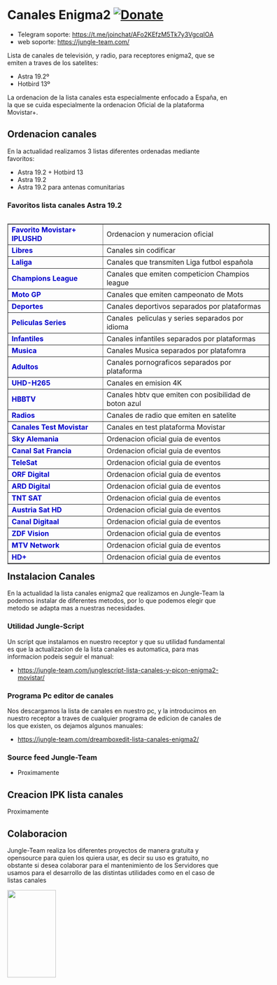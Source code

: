 # Canales Enigma2 <a href="https://www.paypal.me/jungleteam" rel="nofollow"><img src="https://camo.githubusercontent.com/d5d24e33e2f4b6fe53987419a21b203c03789a8f/68747470733a2f2f696d672e736869656c64732e696f2f62616467652f446f6e6174652d50617950616c2d677265656e2e737667" alt="Donate" data-canonical-src="https://img.shields.io/badge/Donate-PayPal-green.svg" style="max-width:100%;"></a></h1>

* Telegram soporte: https://t.me/joinchat/AFo2KEfzM5Tk7y3VgcqIOA
* web soporte: https://jungle-team.com/

Lista de canales de televisión, y radio, para receptores enigma2, que se emiten a traves de los satelites:

* Astra 19.2º
* Hotbird 13º

La ordenacion de la lista canales esta especialmente enfocado a España, en la que se cuida especialmente la ordenacion Oficial de la plataforma Movistar+.

## Ordenacion canales
En la actualidad realizamos 3 listas diferentes ordenadas mediante favoritos:
* Astra 19.2 + Hotbird 13
* Astra 19.2
* Astra 19.2 para antenas comunitarias

### Favoritos lista canales Astra 19.2

<table align="left" border="1" cellpadding="1" cellspacing="1" style="width:600px;">
	<tbody>
		<tr>
			<td><span style="color:#0000CD;"><strong>Favorito Movistar+ IPLUSHD</strong></span></td>
			<td>Ordenacion y numeracion oficial</td>
		</tr>
		<tr>
			<td><span style="color:#0000CD;"><strong>Libres</strong></span></td>
			<td>Canales sin codificar</td>
		</tr>
		<tr>
			<td><span style="color:#0000CD;"><strong>Laliga</strong></span></td>
			<td>Canales que transmiten Liga futbol espa&ntilde;ola</td>
		</tr>
		<tr>
			<td><span style="color:#0000CD;"><strong>Champions League</strong></span></td>
			<td>Canales que emiten competicion Champios league</td>
		</tr>
		<tr>
			<td><span style="color:#0000CD;"><strong>Moto GP</strong></span></td>
			<td>Canales que emiten campeonato de Mots</td>
		</tr>
		<tr>
			<td><span style="color:#0000CD;"><strong>Deportes</strong></span></td>
			<td>Canales deportivos separados por plataformas</td>
		</tr>
		<tr>
			<td><span style="color:#0000CD;"><strong>Peliculas Series</strong></span></td>
			<td>Canales&nbsp; peliculas y series separados por idioma</td>
		</tr>
		<tr>
			<td><span style="color:#0000CD;"><strong>Infantiles</strong></span></td>
			<td>Canales infantiles separados por plataformas</td>
		</tr>
		<tr>
			<td><span style="color:#0000CD;"><strong>Musica</strong></span></td>
			<td>Canales Musica separados por platafomra</td>
		</tr>
		<tr>
			<td><span style="color:#0000CD;"><strong>Adultos</strong></span></td>
			<td>Canales pornograficos separados por plataforma</td>
		</tr>
		<tr>
			<td><span style="color:#0000CD;"><strong>UHD-H265</strong></span></td>
			<td>Canales en emision 4K</td>
		</tr>
		<tr>
			<td><span style="color:#0000CD;"><strong>HBBTV</strong></span></td>
			<td>Canales hbtv que emiten con posibilidad de boton azul</td>
		</tr>
		<tr>
			<td><span style="color:#0000CD;"><strong>Radios</strong></span></td>
			<td>Canales de radio que emiten en satelite</td>
		</tr>
		<tr>
			<td><span style="color:#0000CD;"><strong>Canales Test Movistar</strong></span></td>
			<td>Canales en test plataforma Movistar</td>
		</tr>
		<tr>
			<td><span style="color:#0000CD;"><strong>Sky Alemania</strong></span></td>
			<td>Ordenacion oficial guia de eventos</td>
		</tr>
		<tr>
			<td><span style="color:#0000CD;"><strong>Canal Sat Francia</strong></span></td>
			<td>Ordenacion oficial guia de eventos</td>
		</tr>
		<tr>
			<td><span style="color:#0000CD;"><strong>TeleSat</strong></span></td>
			<td>Ordenacion oficial guia de eventos</td>
		</tr>
		<tr>
			<td><span style="color:#0000CD;"><strong>ORF Digital</strong></span></td>
			<td>Ordenacion oficial guia de eventos</td>
		</tr>
		<tr>
			<td><span style="color:#0000CD;"><strong>ARD Digital</strong></span></td>
			<td>Ordenacion oficial guia de eventos</td>
		</tr>
		<tr>
			<td><span style="color:#0000CD;"><strong>TNT SAT</strong></span></td>
			<td>Ordenacion oficial guia de eventos</td>
		</tr>
		<tr>
			<td><span style="color:#0000CD;"><strong>Austria Sat HD</strong></span></td>
			<td>Ordenacion oficial guia de eventos</td>
		</tr>
		<tr>
			<td><span style="color:#0000CD;"><strong>Canal Digitaal</strong></span></td>
			<td>Ordenacion oficial guia de eventos</td>
		</tr>
		<tr>
			<td><span style="color:#0000CD;"><strong>ZDF Vision</strong></span></td>
			<td>Ordenacion oficial guia de eventos</td>
		</tr>
		<tr>
			<td><span style="color:#0000CD;"><strong>MTV Network</strong></span></td>
			<td>Ordenacion oficial guia de eventos</td>
		</tr>
		<tr>
			<td><span style="color:#0000CD;"><strong>HD+</strong></span></td>
			<td>Ordenacion oficial guia de eventos</td>
		</tr>
	</tbody>
</table>

## Instalacion Canales

En la actualidad la lista canales enigma2 que realizamos en Jungle-Team la podemos instalar de diferentes metodos, por lo que podemos elegir que metodo se adapta mas a nuestras necesidades.

### Utilidad Jungle-Script

Un script que instalamos en nuestro receptor y que su utilidad fundamental es que la actualizacion de la lista canales es automatica, para mas informacion podeis seguir el manual:

* https://jungle-team.com/junglescript-lista-canales-y-picon-enigma2-movistar/

### Programa Pc editor de canales

Nos descargamos la lista de canales en nuestro pc, y la introducimos en nuestro receptor a traves de cualquier programa de edicion de canales de los que existen, os dejamos algunos manuales:

* https://jungle-team.com/dreamboxedit-lista-canales-enigma2/

### Source feed Jungle-Team

* Proximamente

## Creacion IPK lista canales

Proximamente

## Colaboracion

Jungle-Team realiza los diferentes proyectos de manera gratuita y opensource para quien los quiera usar, es decir su uso es gratuito, no obstante si desea colaborar para el mantenimiento de los Servidores que usamos para el desarrollo de las distintas utilidades como en el caso de listas canales 

<p><a href="https://www.paypal.me/jungleteam" target="_blank"><img alt="" src="https://i.ibb.co/tJw3h8L/donar.png" style="width: 111px; height: 200px;" /></a></p>

